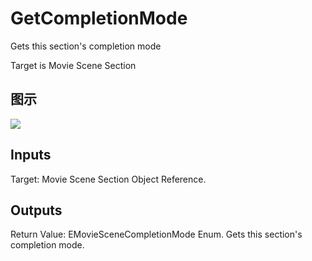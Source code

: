 # GetCompletionMode

Gets this section's completion mode

Target is Movie Scene Section

## 图示

![]($-20221218-20522122.png)

## Inputs

Target: Movie Scene Section Object Reference.  

## Outputs

Return Value: EMovieSceneCompletionMode Enum. Gets this section's completion mode.

